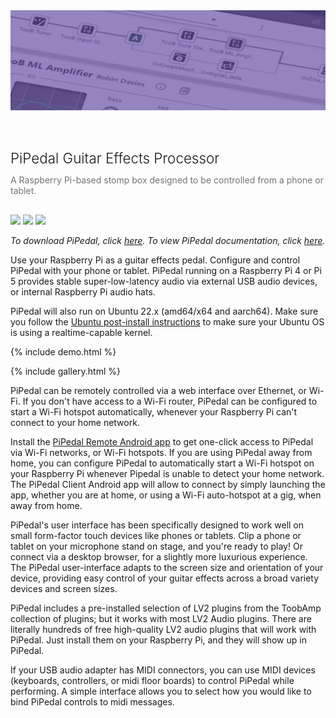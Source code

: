 <div style="position: relative">
  <img src="img/pipedal.png" style="width: 100%; height: 160px;object-fit: cover"/>
</div>

<h2 style="font-weight: 300; font-size: 1.6em;line-height: 1em; padding-top: 32px; padding-bottom: 0px;margin-bottom: 4px">PiPedal Guitar Effects Processor</h2>
<p style="padding-top: 0px; opacity: 0.6; padding-bottom: 16px">A Raspberry Pi-based stomp box designed to be controlled from a phone or tablet.</p>

<a href="https://rerdavies.github.io/pipedal/ReleaseNotes"><img src="https://img.shields.io/github/v/release/rerdavies/pipedal?color=%23808080"/></a>
<a href="https://rerdavies.github.io/pipedal/download"><img src="https://img.shields.io/badge/Download-40FF80" /></a>
<a href="https://rerdavies.github.io/pipedal/Documentation"><img src="https://img.shields.io/badge/Docmentation-0080FF"/></a>

_To download PiPedal, click [*here*](download.md). 
To view PiPedal documentation, click [*here*](Documentation.md)._

Use your Raspberry Pi as a guitar effects pedal. Configure and control PiPedal with your phone or tablet.
PiPedal running on a Raspberry Pi 4 or Pi 5 provides stable super-low-latency audio via external USB audio devices, or internal Raspberry Pi audio hats.

PiPedal will also run on Ubuntu 22.x (amd64/x64 and aarch64). Make sure you follow the [Ubuntu post-install 
instructions](https://rerdavies.github.io/pipedal/Configuring.html) to make sure your Ubuntu OS is using a  realtime-capable kernel.


{% include demo.html %}

{% include gallery.html %}

PiPedal can be remotely controlled via a web interface over Ethernet, or Wi-Fi. If you don't have access to a Wi-Fi router, PiPedal can be configured to 
start a Wi-Fi hotspot automatically, whenever your Raspberry Pi can't connect to your home network.

Install the [PiPedal Remote Android app](https://play.google.com/store/apps/details?id=com.twoplay.pipedal) to get one-click access to PiPedal via Wi-Fi networks, or Wi-Fi hotspots. If you are using PiPedal away from home, you can configure PiPedal to automatically start a Wi-Fi hotspot on your Raspberry Pi 
whenever Pipedal is unable to detect your home network. The PiPedal Client Android app will allow to connect by simply launching the app, whether you are at home, or using a Wi-Fi auto-hotspot at a gig, when away from home.

PiPedal's user interface has been specifically designed to work well on small form-factor touch devices like phones or tablets. Clip a phone or tablet on your microphone stand on stage, and you're ready to play! Or connect via a desktop browser, for a slightly more luxurious experience. The PiPedal user-interface adapts to the screen size and orientation of your device, providing easy control of your guitar effects across a broad variety devices and screen sizes.

PiPedal includes a pre-installed selection of LV2 plugins from the ToobAmp collection of plugins; but it works with most LV2 Audio plugins. There are literally hundreds of free high-quality LV2 audio plugins that will work with PiPedal. Just install them on your Raspberry Pi, and they will show up in PiPedal.  

If your USB audio adapter has MIDI connectors, you can use MIDI devices (keyboards, controllers, or midi floor boards) to control PiPedal while performing. A simple interface allows you to select how you would like to bind PiPedal controls to midi messages. 





